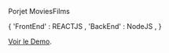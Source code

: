 Porjet MoviesFilms 

{
  'FrontEnd' : REACTJS , 
  'BackEnd' : NodeJS , 
}

[Voir le Demo](https://github.com/facebook/create-react-app).
